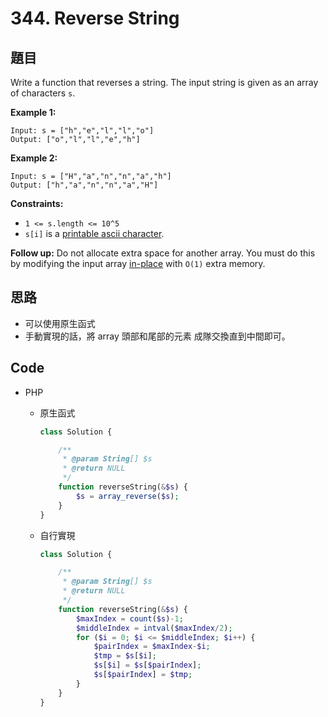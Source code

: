 # 344. Reverse String

## 題目

Write a function that reverses a string. The input string is given as an array of characters `s`.

**Example 1:**

```
Input: s = ["h","e","l","l","o"]
Output: ["o","l","l","e","h"]

```

**Example 2:**

```
Input: s = ["H","a","n","n","a","h"]
Output: ["h","a","n","n","a","H"]

```

**Constraints:**

- `1 <= s.length <= 10^5`
- `s[i]` is a [printable ascii character](https://en.wikipedia.org/wiki/ASCII#Printable_characters).

**Follow up:** Do not allocate extra space for another array. You must do this by modifying the input array [in-place](https://en.wikipedia.org/wiki/In-place_algorithm) with `O(1)` extra memory.

## 思路

- 可以使用原生函式
- 手動實現的話，將 array 頭部和尾部的元素 成隊交換直到中間即可。

## Code

- PHP
    - 原生函式

        ```php
        class Solution {

            /**
             * @param String[] $s
             * @return NULL
             */
            function reverseString(&$s) {
                $s = array_reverse($s);
            }
        }
        ```

    - 自行實現

        ```php
        class Solution {

            /**
             * @param String[] $s
             * @return NULL
             */
            function reverseString(&$s) {
                $maxIndex = count($s)-1;
                $middleIndex = intval($maxIndex/2);
                for ($i = 0; $i <= $middleIndex; $i++) {
                    $pairIndex = $maxIndex-$i;
                    $tmp = $s[$i];
                    $s[$i] = $s[$pairIndex];
                    $s[$pairIndex] = $tmp;
                }
            }
        }
        ```